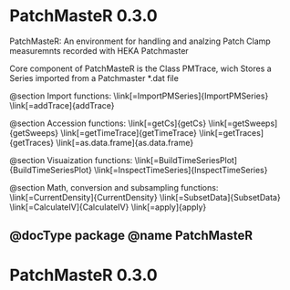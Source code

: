 # PatchMasteR 0.3.0

 PatchMasteR: An environment for handling and analzing Patch Clamp measuremnts recorded with HEKA Patchmaster

 Core component of PatchMasteR is the Class PMTrace, wich Stores a Series imported from a Patchmaster *.dat file

 @section Import functions:
 \link[=ImportPMSeries]{ImportPMSeries}
 \link[=addTrace]{addTrace}

 @section Accession functions:
 \link[=getCs]{getCs}
 \link[=getSweeps]{getSweeps}
 \link[=getTimeTrace]{getTimeTrace}
 \link[=getTraces]{getTraces}
 \link[=as.data.frame]{as.data.frame}

 @section Visuaization functions:
 \link[=BuildTimeSeriesPlot]{BuildTimeSeriesPlot}
 \link[=InspectTimeSeries]{InspectTimeSeries}

 @section Math, conversion and subsampling functions:
 \link[=CurrentDensity]{CurrentDensity}
 \link[=SubsetData]{SubsetData}
 \link[=CalculateIV]{CalculateIV}
 \link[=apply]{apply}

 @docType package
 @name PatchMasteR
---

# PatchMasteR 0.3.0
